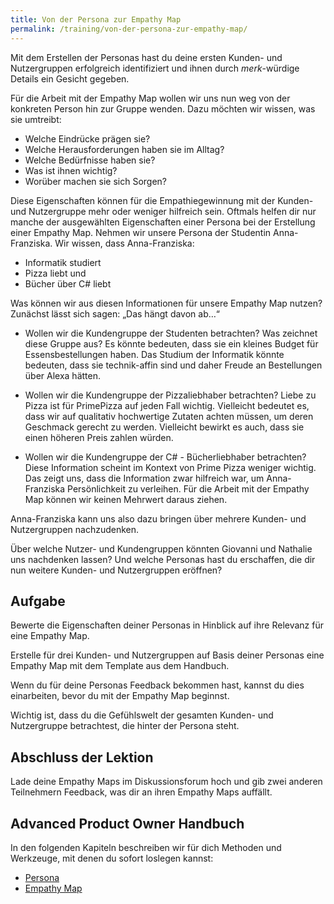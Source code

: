 ```yaml
---
title: Von der Persona zur Empathy Map
permalink: /training/von-der-persona-zur-empathy-map/
---
```



Mit dem Erstellen der Personas hast du deine ersten Kunden- und Nutzergruppen erfolgreich identifiziert und ihnen durch *merk*-würdige Details ein Gesicht gegeben.

Für die Arbeit mit der Empathy Map wollen wir uns nun weg von der konkreten Person hin zur Gruppe wenden. Dazu möchten wir wissen, was sie umtreibt:

* Welche Eindrücke prägen sie?
* Welche Herausforderungen haben sie im Alltag?
* Welche Bedürfnisse haben sie?
* Was ist ihnen wichtig? 
* Worüber machen sie sich Sorgen?

Diese Eigenschaften können für die Empathiegewinnung mit der Kunden- und Nutzergruppe mehr oder weniger hilfreich sein. Oftmals helfen dir nur manche der ausgewählten Eigenschaften einer Persona bei der Erstellung einer Empathy Map. 
Nehmen wir unsere Persona der Studentin Anna-Franziska. Wir wissen, dass Anna-Franziska:

* Informatik studiert
* Pizza liebt und
* Bücher über C\# liebt

Was können wir aus diesen Informationen für unsere Empathy Map nutzen? Zunächst lässt sich sagen: „Das hängt davon ab…“

* Wollen wir die Kundengruppe der Studenten betrachten? Was zeichnet diese Gruppe aus? 
Es könnte bedeuten, dass sie ein kleines Budget für Essensbestellungen haben. 
Das Studium der Informatik könnte bedeuten, dass sie technik-affin sind und daher Freude an Bestellungen über Alexa hätten. 

* Wollen wir die Kundengruppe der Pizzaliebhaber betrachten? 
Liebe zu Pizza ist für PrimePizza auf jeden Fall wichtig. 
Vielleicht bedeutet es, dass wir auf qualitativ hochwertige Zutaten achten müssen, um deren Geschmack gerecht zu werden. 
Vielleicht bewirkt es auch, dass sie einen höheren Preis zahlen würden.

* Wollen wir die Kundengruppe der C\# - Bücherliebhaber betrachten? 
Diese Information scheint im Kontext von Prime Pizza weniger wichtig. 
Das zeigt uns, dass die Information zwar hilfreich war, um Anna-Franziska Persönlichkeit zu verleihen. 
Für die Arbeit mit der Empathy Map können wir keinen Mehrwert daraus ziehen.


Anna-Franziska kann uns also dazu bringen über mehrere Kunden- und Nutzergruppen nachzudenken. 

Über welche Nutzer- und Kundengruppen könnten Giovanni und Nathalie uns nachdenken lassen?
Und welche Personas hast du erschaffen, die dir nun weitere Kunden- und Nutzergruppen eröffnen?

## Aufgabe

Bewerte die Eigenschaften deiner Personas in Hinblick auf ihre Relevanz für eine Empathy Map.

Erstelle für drei Kunden- und Nutzergruppen auf Basis deiner Personas eine Empathy Map mit dem Template aus dem Handbuch.

Wenn du für deine Personas Feedback bekommen hast, kannst du dies einarbeiten, bevor du mit der Empathy Map beginnst.

Wichtig ist, dass du die Gefühlswelt der gesamten Kunden- und Nutzergruppe betrachtest, die hinter der Persona steht.

## Abschluss der Lektion

Lade deine Empathy Maps im Diskussionsforum hoch und gib zwei anderen Teilnehmern Feedback, was dir an ihren Empathy Maps auffällt.

## Advanced Product Owner Handbuch

In den folgenden Kapiteln beschreiben wir für dich Methoden und Werkzeuge, mit denen du sofort loslegen kannst:

* [Persona][1]
* [Empathy Map][2]

[1]:	https://manual.advancedproductowner.com/persona/
[2]:	https://manual.advancedproductowner.com/empathy-map/

